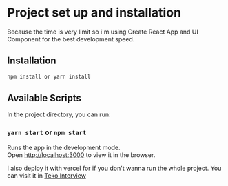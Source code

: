 # Project set up and installation

Because the time is very limit so i'm using Create React App and UI Component for the best development speed.

## Installation

```bash
npm install or yarn install
```

## Available Scripts

In the project directory, you can run:

### `yarn start` or `npm start`

Runs the app in the development mode.\
Open [http://localhost:3000](http://localhost:3000) to view it in the browser.

I also deploy it with vercel for if you don't wanna run the whole project.
You can visit it in [Teko Interview](https://tienphuc-teko-interview.vercel.app/)
